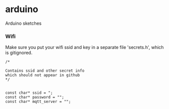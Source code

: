 # arduino
Arduino sketches


### Wifi
Make sure you put your wifi ssid and key in a separate file 'secrets.h', which is gitignored.

```
/*

Contains ssid and other secret info
which should not appear in github
*/


const char* ssid = ";
const char* password = "";
const char* mqtt_server = "";

```